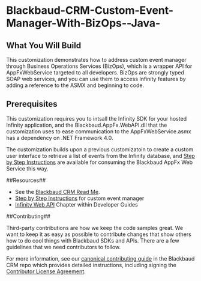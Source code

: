 Blackbaud-CRM-Custom-Event-Manager-With-BizOps--Java-
=====================================================

## What You Will Build ##

This customization demonstrates how to address custom event manager through Business Operations Services (BizOps), which is a wrapper API for AppFxWebService targeted to all developers. BizOps are strongly typed SOAP web services, and you can use them to access Infinity features by adding a reference to the ASMX and beginning to code.

## Prerequisites ##

This customization requires you to intsall the Infinity SDK for your hosted Infinity application, and the Blackbaud.AppFx.WebAPI.dll that the customization uses to ease communication to the AppFxWebService.asmx has a dependency on .NET Framework 4.0.

The customization builds upon a previous customizatoin to create a custom user interface to retrieve a list of events from the Infinity database, and [Step by Step Instructions](https://www.blackbaud.com/files/support/guides/infinitydevguide/infsdk-developer-help.htm#../Subsystems/inwebapi-developer-help/Content/InfinityWebAPI/coExampleConsumingTheBlackbaudAppFxWebServiceUsingANETWinFormsClient.htm) are available for consuming the Blackbaud AppFx Web Service this way.

##Resources##
* See the [Blackbaud CRM Read Me](https://github.com/blackbaud-community/Blackbaud-CRM/blob/master/README.md). 
* [Step by Step Instructions](https://www.blackbaud.com/files/support/guides/infinitydevguide/Subsystems/inwebapi-developer-help/inwebapi-developer-help.htm#Java/coCustomEventManagerWithBizOps.htm) for custom event manager
* [Infinity Web API](https://www.blackbaud.com/files/support/guides/infinitydevguide/infsdk-developer-help.htm#../Subsystems/inwebapi-developer-help/Content/InfinityWebAPI/WelcomeInfinityWebAPI.htm) Chapter within Developer Guides

##Contributing##

Third-party contributions are how we keep the code samples great. We want to keep it as easy as possible to contribute changes that show others how to do cool things with Blackbaud SDKs and APIs. There are a few guidelines that we need contributors to follow.

For more information, see our [canonical contributing guide](https://github.com/blackbaud-community/Blackbaud-CRM/blob/master/CONTRIBUTING.md) in the Blackbaud CRM repo which provides detailed instructions, including signing the [Contributor License Agreement](http://developer.blackbaud.com/cla).
